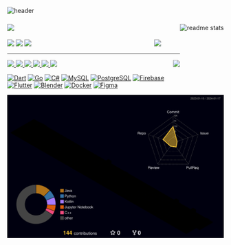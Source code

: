 ![header](https://capsule-render.vercel.app/api?type=Slice&color=000&height=180&section=header&text=SungWoon+Yu&fontColor=CCCCCC&animation=scaleIn&fontSize=60)

<!--🐇-->

<div align="">

<img align="right" height="125" src="https://github-readme-stats.vercel.app/api?username=WithTheMoonRabbit&count_private&show_icons=true&theme=highcontrast&rank_icon=github&border_radius=10" alt="readme stats"/>
<h3 align="left">
    <img src="https://readme-typing-svg.demolab.com?font=Nanum+Pen+Script&size=30&pause=1000&random=false&width=435&lines=Hi%F0%9F%96%90%EF%B8%8F;Thank+you+for+coming;Have+a+nice+day" />
<!--     %F0%9F%91%8D%F0%9F%91%8D -->
    
<!--     <img src="https://readme-typing-svg.demolab.com?font=Roboto+Slab&weight=500&size=25&duration=7000&pause=1000&color=48F7B7&random=false&width=435&lines=Wake+up%2C+Neo...;The+Matrix+has+you...;Follow+the+white+rabbit.;Knock%2C+knock" /> -->

</h1>
<a href="https://with.the.moon.rabbit@gmail.com">
  <img src="https://img.shields.io/badge/-Gmail-F6F6F6?style=for-the-badge&logo=Gmail&logoColor=F29661"/></a>
  
  <a href="https://withthemoonrabbit.notion.site/14695055007148639d0d0d63a0d801c7?pvs=4">
  <img src="https://img.shields.io/badge/-Notion-black?style=for-the-badge&logo=notion&logoColor=white"/></a>

  <a href="https://www.figma.com/files/team/1251219514306507019">
  <img src="https://img.shields.io/badge/-Figma-993800?style=for-the-badge&logo=Figma&logoColor=E5D85C"/></a>

  <img align="right" width="60" src="https://media4.giphy.com/media/5ImdJEaEyxBlJt3uxW/200.webp?cid=ecf05e47j7eq37hyiumvxxm4i5pmwer6v52awluhm8irlefq&ep=v1_stickers_search&rid=200.webp&ct=s" />
  
  ---

  <a href="https://www.buymeacoffee.com/withthemoonrabbit"><img align="right" height="70" src="https://cdn.buymeacoffee.com/buttons/v2/default-yellow.png"/>
  
  <p align="left">
  <img src="https://img.shields.io/badge/-Unity-lightgray?logo=unity&logoColor=white"/>
  <img src="https://img.shields.io/badge/-Unreal%20engine-black?logo=unreal%20engine&logoColor=white"/>
  <!--<img src="https://img.shields.io/badge/-Godot%20Engine-ffa9ff?logo=Godot%20Engine&logoColor=blue"/>-->
  <img src="https://img.shields.io/badge/-Android%20Studio-brightgreen?logo=AndroidStudio&logoColor=white"/>
  <img src="https://img.shields.io/badge/-kubernetes-B2EBF4?logo=kubernetes&logoColor=blue"/>
  <img src="https://img.shields.io/badge/-Java-red"/>
  <img src="https://img.shields.io/badge/-Grpc-ffa9ff?e&logoColor=blue"/></p>
  
  
  
  <p align="left">
      <a href="https://dart.dev/" target="_blank" rel="noreferrer"><img src="https://raw.githubusercontent.com/danielcranney/readme-generator/main/public/icons/skills/dart-colored.svg" width="36" height="36" alt="Dart" /></a>
      <a href="https://go.dev/doc/" target="_blank" rel="noreferrer"><img src="https://raw.githubusercontent.com/danielcranney/readme-generator/main/public/icons/skills/go-colored.svg" width="36" height="36" alt="Go" /></a>
      <a href="https://docs.microsoft.com/en-us/dotnet/csharp/" target="_blank" rel="noreferrer"><img src="https://raw.githubusercontent.com/danielcranney/readme-generator/main/public/icons/skills/csharp-colored.svg" width="36" height="36" alt="C#" /></a>
      <a href="https://www.mysql.com/" target="_blank" rel="noreferrer"><img src="https://raw.githubusercontent.com/danielcranney/readme-generator/main/public/icons/skills/mysql-colored.svg" width="36" height="36" alt="MySQL" /></a>
      <a href="https://www.postgresql.org/" target="_blank" rel="noreferrer"><img src="https://raw.githubusercontent.com/danielcranney/readme-generator/main/public/icons/skills/postgresql-colored.svg" width="36" height="36" alt="PostgreSQL" /></a>
      <a href="https://firebase.google.com/" target="_blank" rel="noreferrer"><img src="https://raw.githubusercontent.com/danielcranney/readme-generator/main/public/icons/skills/firebase-colored.svg" width="36" height="36" alt="Firebase" /></a>
      <a href="https://flutter.dev/" target="_blank" rel="noreferrer"><img src="https://raw.githubusercontent.com/danielcranney/readme-generator/main/public/icons/skills/flutter-colored.svg" width="36" height="36" alt="Flutter" /></a>
      <a href="https://www.blender.org/" target="_blank" rel="noreferrer"><img src="https://raw.githubusercontent.com/danielcranney/readme-generator/main/public/icons/skills/blender-colored.svg" width="36" height="36" alt="Blender" /></a>
      <a href="https://www.docker.com/" target="_blank" rel="noreferrer"><img src="https://raw.githubusercontent.com/danielcranney/readme-generator/main/public/icons/skills/docker-colored.svg" width="36" height="36" alt="Docker" /></a>
      <a href="https://www.figma.com/" target="_blank" rel="noreferrer"><img src="https://raw.githubusercontent.com/danielcranney/readme-generator/main/public/icons/skills/figma-colored.svg" width="36" height="36" alt="Figma" /></a>
<!--       <a href="https://cloud.google.com/" target="_blank" rel="noreferrer"><img src="https://raw.githubusercontent.com/danielcranney/readme-generator/main/public/icons/skills/googlecloud-colored.svg" width="36" height="36" alt="Google Cloud" /></a> -->
  </p>
  </div>
  
![](./profile-3d-contrib/profile-night-rainbow.svg)


<!--
**WithTheMoonRabbit/WithTheMoonRabbit** is a ✨ _special_ ✨ repository because its `README.md` (this file) appears on your GitHub profile.

Here are some ideas to get you started:

- 🔭 I’m currently working on ...
- 🌱 I’m currently learning ...
- 👯 I’m looking to collaborate on ...
- 🤔 I’m looking for help with ...
- 💬 Ask me about ...
- 📫 How to reach me: ...
- 😄 Pronouns: ...
- ⚡ Fun fact: ...
-->
